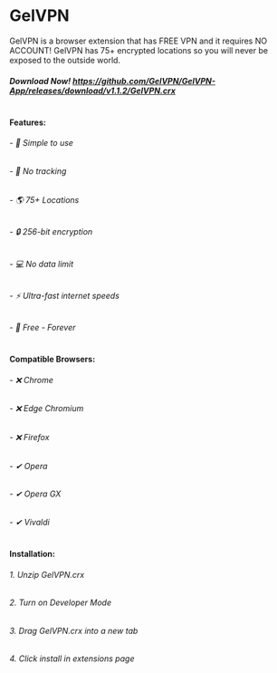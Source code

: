 # GelVPN
GelVPN is a browser extension that has FREE VPN and it requires NO ACCOUNT! GelVPN has 75+ encrypted locations so you will never be exposed to the outside world.
##### Download Now! https://github.com/GelVPN/GelVPN-App/releases/download/v1.1.2/GelVPN.crx
#
#### Features:
###### - 🔢 Simple to use
###### - 🚫 No tracking
###### - 🌎 75+ Locations
###### - 🔒 256-bit encryption
###### - 💻 No data limit
###### - ⚡ Ultra-fast internet speeds
###### - 💸 Free - Forever
#
#### Compatible Browsers:
###### - ❌ Chrome
###### - ❌ Edge Chromium
###### - ❌ Firefox
###### - ✔ Opera
###### - ✔ Opera GX
###### - ✔ Vivaldi
#
#### Installation:
###### 1. Unzip GelVPN.crx
###### 2. Turn on Developer Mode
###### 3. Drag GelVPN.crx into a new tab
###### 4. Click install in extensions page
